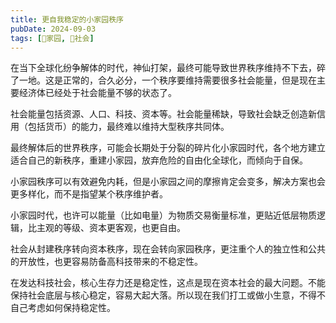 ```yaml
---
title: 更自我稳定的小家园秩序
pubDate: 2024-09-03
tags: [🏡家园, 👫社会]
---
```


在当下全球化纷争解体的时代，神仙打架，最终可能导致世界秩序维持不下去，碎了一地。这是正常的，合久必分，一个秩序要维持需要很多社会能量，但是现在主要经济体已经处于社会能量不够的状态了。

社会能量包括资源、人口、科技、资本等。社会能量稀缺，导致社会缺乏创造新信用（包括货币）的能力，最终难以维持大型秩序共同体。

最终解体后的世界秩序，可能会长期处于分裂的碎片化小家园时代，各个地方建立适合自己的新秩序，重建小家园，放弃危险的自由化全球化，而倾向于自保。

小家园秩序可以有效避免内耗，但是小家园之间的摩擦肯定会变多，解决方案也会更多样化，而不是指望某个秩序维护者。

小家园时代，也许可以能量（比如电量）为物质交易衡量标准，更贴近低层物质逻辑，比主观的等级、资本更客观，也更自由。

社会从封建秩序转向资本秩序，现在会转向家园秩序，更注重个人的独立性和公共的开放性，也更容易防备高科技带来的不稳定性。

在发达科技社会，核心生存力还是稳定性，这点是现在资本社会的最大问题。不能保持社会底层与核心稳定，容易大起大落。所以现在我们打工或做小生意，不得不自己考虑如何保持稳定性。
